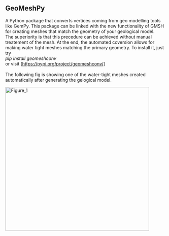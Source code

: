 ## GeoMeshPy

A Python package that converts vertices coming from geo modelling tools like GemPy. This package can be linked with the new functionality of GMSH for
creating meshes that match the geometry of your geological model. <br>
The superiority is that this precedure can be achieved without manual treatement of the mesh. At the end, the automated coversion allows for making
water tight meshes matching the primary geometry.
To install it, just try <br>
_pip install geomeshconv_
<br>
or visit [https://pypi.org/project/geomeshconv/]
<br><br>
The following fig is showing one of the water-tight meshes created automatically after generating the gelogical model. <br>

<img width="453" alt="Figure_1" src="https://user-images.githubusercontent.com/62764899/159875216-67d5f557-452f-4721-9e17-1fd123e085a1.png">

